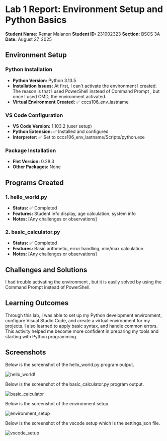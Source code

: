 # Lab 1 Report: Environment Setup and Python Basics

**Student Name:** Remar Malanon
**Student ID:** 231002323
**Section:** BSCS 3A
**Date:** August 27, 2025

## Environment Setup

### Python Installation
- **Python Version:** Python 3.13.5
- **Installation Issues:** At first, I can't activate the environment I created. The reason is that I used PowerShell instead of Command Prompt , but once I used CMD, the environment activated.
- **Virtual Environment Created:** ✅ cccs106_env_lastname

### VS Code Configuration
- **VS Code Version:** 1.103.2 (user setup)
- **Python Extension:** ✅ Installed and configured
- **Interpreter:** ✅ Set to cccs106_env_lastname/Scripts/python.exe

### Package Installation
- **Flet Version:** 0.28.3
- **Other Packages:** None

## Programs Created

### 1. hello_world.py
- **Status:** ✅ Completed
- **Features:** Student info display, age calculation, system info
- **Notes:** [Any challenges or observations]

### 2. basic_calculator.py
- **Status:** ✅ Completed
- **Features:** Basic arithmetic, error handling, min/max calculation
- **Notes:** [Any challenges or observations]

## Challenges and Solutions

I had trouble activating the environment , but it is easily solved by using the Command Prompt instead of PowerShell.

## Learning Outcomes

Through this lab, I was able to set up my Python development environment, configure Visual Studio Code, and create a virtual environment for my projects. I also learned to apply basic syntax, and handle common errors. This activity helped me become more confident in preparing my tools and starting with Python programming.

## Screenshots

Below is the screenshot of the hello_world.py program output.

![hello_world!](/cccs106-projects/week1_labs/lab1_screenshots/hello_world.py.png)

Below is the screenshot of the basic_calculator.py program output.

![basic_calculator](/cccs106-projects/week1_labs/lab1_screenshots/basic_calculator.py.png)

Below is the screenshot of the environment setup.

![environment_setup](/cccs106-projects/week1_labs/lab1_screenshots/environment_setup.png)

Below is the screenshot of the vscode setup which is the settings.json file.

![vscode_setup](/cccs106-projects/week1_labs/lab1_screenshots/vscode_setup.png)